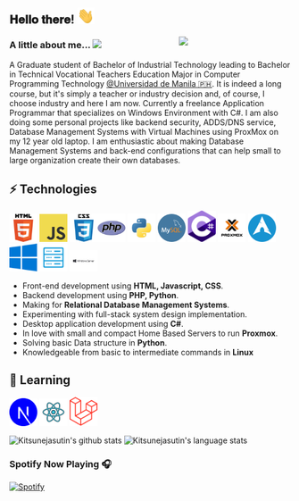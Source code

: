 <h2> 𝐇𝐞𝐥𝐥𝐨 𝐭𝐡𝐞𝐫𝐞! <img src="https://raw.githubusercontent.com/ABSphreak/ABSphreak/master/gifs/Hi.gif" width="30px"></h2>

<img align='right' src='https://user-images.githubusercontent.com/5713670/87202985-820dcb80-c2b6-11ea-9f56-7ec461c497c3.gif' width='200"'>

### A little about me...  <img src="https://media.giphy.com/media/VgCDAzcKvsR6OM0uWg/giphy.gif" width="50"> 
A Graduate student of Bachelor of Industrial Technology leading to Bachelor in Technical Vocational Teachers Education Major in Computer Programming Technology [@Universidad de Manila 🇵🇭](https://udm.edu.ph/udm2/). It is indeed a long course, but it's simply a teacher or industry decision and, of course, I choose industry and here I am now. Currently a freelance Application Programmar that specializes on Windows Environment with C#. I am also doing some personal projects like backend security, ADDS/DNS service, Database Management Systems with Virtual Machines using ProxMox on my 12 year old laptop. I am enthusiastic about making Database Management Systems and back-end configurations that can help small to large organization create their own databases.

## ⚡ Technologies
<img src = 'https://github.com/Kitsunejasutin/Kitsunejasutin/blob/main/images/html.png' width='50'/> <img src = 'https://github.com/Kitsunejasutin/Kitsunejasutin/blob/main/images/javascript.png' width='50'/> <img src = 'https://github.com/Kitsunejasutin/Kitsunejasutin/blob/main/images/css.png' width='50'/><img src = 'https://github.com/Kitsunejasutin/Kitsunejasutin/blob/main/images/php.png' width='50'/> <img src = 'https://github.com/Kitsunejasutin/Kitsunejasutin/blob/main/images/python.png' width='50'/> <img src = 'https://github.com/Kitsunejasutin/Kitsunejasutin/blob/main/images/mysql.png' width='50'/> <img src = 'https://github.com/Kitsunejasutin/Kitsunejasutin/blob/main/images/CSharp.png' width='50'/> <img src = 'https://github.com/Kitsunejasutin/Kitsunejasutin/blob/main/images/proxmox.svg' width='50'/> <img src = 'https://github.com/Kitsunejasutin/Kitsunejasutin/blob/main/images/arch.png' width='50'/> <img src = 'https://github.com/Kitsunejasutin/Kitsunejasutin/blob/main/images/windows.png' width='50'/> <img src = 'https://github.com/Kitsunejasutin/Kitsunejasutin/blob/main/images/server.png' width='50'/> <img src = 'https://github.com/Kitsunejasutin/Kitsunejasutin/blob/main/images/windows_server.png' width='50'/>
- Front-end development using **HTML, Javascript, CSS**.
- Backend development using **PHP, Python**.
- Making for **Relational Database Management Systems**.
- Experimenting with full-stack system design implementation.
- Desktop application development using **C#**.
- In love with small and compact Home Based Servers to run **Proxmox**.
- Solving basic Data structure in **Python**.
- Knowledgeable from basic to intermediate commands in **Linux**

## 🧠 Learning
<img src = 'https://github.com/Kitsunejasutin/Kitsunejasutin/blob/main/images/nextjs.png' width='50'/> <img src = 'https://github.com/Kitsunejasutin/Kitsunejasutin/blob/main/images/react.svg' width='50'/>  <img src = 'https://github.com/Kitsunejasutin/Kitsunejasutin/blob/main/images/Laravel.png' width='50'/>

![Kitsunejasutin's github stats](https://github-readme-stats-kitsunejasutin.vercel.app/api?username=Kitsunejasutin&theme=tokyonight&show_icons=true&include_all_commits=true&hide_border=true&PAT_1") ![Kitsunejasutin's language stats](https://github-readme-stats-kitsunejasutin.vercel.app/api/top-langs/?username=Kitsunejasutin&langs_count=10&theme=tokyonight&layout=compact&hide_border=true&PAT_1") 
### Spotify Now Playing 🎧
[![Spotify](https://novatorem-kitsunejasutin.vercel.app/api/spotify?background_color=0d1117&border_color=ffffff)](https://open.spotify.com/user/csapawn)
